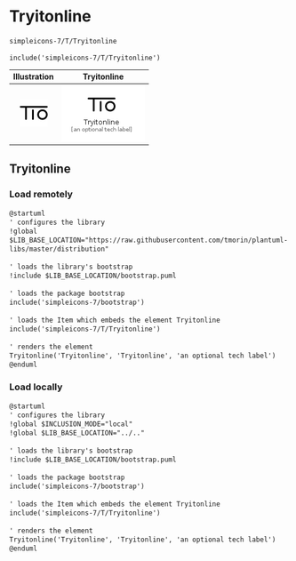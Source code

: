 # Tryitonline


```text
simpleicons-7/T/Tryitonline
```

```text
include('simpleicons-7/T/Tryitonline')
```



| Illustration | Tryitonline |
| :---: | :---: |
| ![illustration for Illustration](../../simpleicons-7/T/Tryitonline.png) | ![illustration for Tryitonline](../../simpleicons-7/T/Tryitonline.Local.png) |




## Tryitonline

### Load remotely
```plantuml
@startuml
' configures the library
!global $LIB_BASE_LOCATION="https://raw.githubusercontent.com/tmorin/plantuml-libs/master/distribution"

' loads the library's bootstrap
!include $LIB_BASE_LOCATION/bootstrap.puml

' loads the package bootstrap
include('simpleicons-7/bootstrap')

' loads the Item which embeds the element Tryitonline
include('simpleicons-7/T/Tryitonline')

' renders the element
Tryitonline('Tryitonline', 'Tryitonline', 'an optional tech label')
@enduml
```

### Load locally
```plantuml
@startuml
' configures the library
!global $INCLUSION_MODE="local"
!global $LIB_BASE_LOCATION="../.."

' loads the library's bootstrap
!include $LIB_BASE_LOCATION/bootstrap.puml

' loads the package bootstrap
include('simpleicons-7/bootstrap')

' loads the Item which embeds the element Tryitonline
include('simpleicons-7/T/Tryitonline')

' renders the element
Tryitonline('Tryitonline', 'Tryitonline', 'an optional tech label')
@enduml
```

